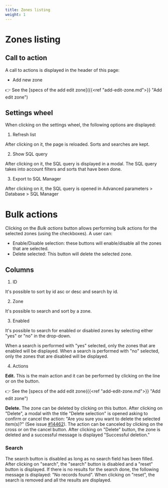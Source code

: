 ```yaml
---
title: Zones listing
weight: 1
---
```


# Zones listing

## Call to action

A call to actions is displayed in the header of this page:

 - Add new zone

👉  See the [specs of the add edit zone]({{<ref "add-edit-zone.md">}} "Add edit zone") 

## Settings wheel

When clicking on the settings wheel, the following options are displayed:

1. Refresh list

After clicking on it, the page is reloaded. Sorts and searches are kept.

2. Show SQL query

After clicking on it, the SQL query is displayed in a modal. The SQL query takes into account filters and sorts that have been done.

3. Export to SQL Manager

After clicking on it, the SQL query is opened in Advanced parameters > Database > SQL Manager

# Bulk actions

Clicking on the _Bulk actions_ button allows performing bulk actions for the selected zones (using the checkboxes). A user can:

- Enable/Disable selection: these buttons will enable/disable all the zones that are selected.
- Delete selected: This button will delete the selected zone. 

## Columns

1. ID

It's possible to sort by id asc or desc and search by id.

2. Zone

It's possible to search and sort by a zone.

3. Enabled

It's possible to search for enabled or disabled zones by selecting either "yes" or "no" in the drop-down.

When a search is performed with "yes" selected, only the zones that are enabled will be displayed.
When a search is performed with "no" selected, only the zones that are disabled will be displayed.

4. Actions

**Edit.** This is the main action and it can be performed by clicking on the line or on the button. 

👉 See the [specs of the add edit zone({{<ref "add-edit-zone.md">}} "Add edit zone") 

**Delete.** The zone can be deleted by clicking on this button. After clicking on "Delete", a modal with the title "Delete selection" is opened asking to confirm or cancel the action: "Are you sure you want to delete the selected item(s)?" (See issue [#14462](https://github.com/PrestaShop/PrestaShop/issues/14462)).
The action can be canceled by clicking on the cross or on the cancel button.
After clicking on "Delete" button, the zone is deleted and a successful message is displayed "Successful deletion."

### Search
The search button is disabled as long as no search field has been filled. After clicking on "search", the "search" button is disabled and a "reset" button is displayed. If there is no results for the search done, the following message is displayed: "No records found". When clicking on "reset", the search is removed and all the results are displayed.
